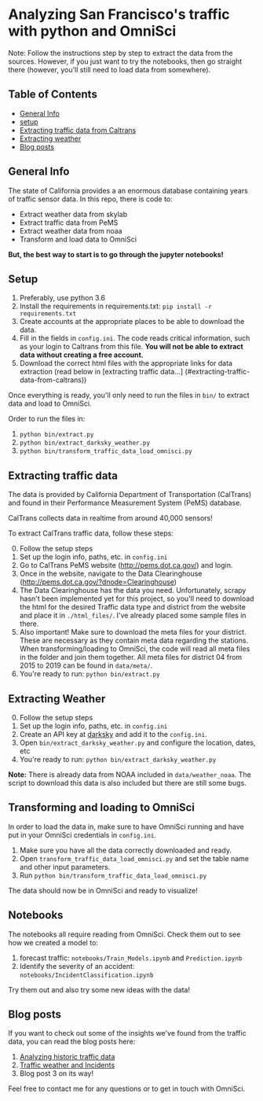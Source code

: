 Analyzing San Francisco's traffic with python and OmniSci
==============================================

Note: Follow the instructions step by step to extract the data from the sources. However, if you just want to try the notebooks, then go straight there (however, you'll still need to load data from somewhere).

## Table of Contents


* [General Info](#general-info)
* [setup](#setup)
* [Extracting traffic data from Caltrans](#extracting-traffic-data)
* [Extracting weather](#extracting-weather)
* [Blog posts](#blog-posts)

## General Info

The state of California provides a an enormous database containing years of traffic sensor data. In this repo, there is code to:
* Extract weather data from skylab
* Extract traffic data from PeMS
* Extract weather data from noaa
* Transform and load data to OmniSci

**But, the best way to start is to go through the jupyter notebooks!**

## Setup

1. Preferably, use python 3.6
2. Install the requirements in requirements.txt: `pip install -r requirements.txt`
3. Create accounts at the appropriate places to be able to download the data.
4. Fill in the fields in `config.ini`. The code reads critical information, such as your login to Caltrans  from this file. **You will not be able to extract data without creating a free account.**
5. Download the correct html files with the appropriate links for data extraction (read below in [extracting traffic data...] (#extracting-traffic-data-from-caltrans))

Once everything is ready, you'll only need to run the files in `bin/` to extract data and load to OmniSci.

Order to run the files in:

1. `python bin/extract.py`
2. `python bin/extract_darksky_weather.py`
3. `python bin/transform_traffic_data_load_omnisci.py`

## Extracting traffic data

The data is provided by California Department of Transportation (CalTrans) and found in their Performance Measurement System (PeMS) database. 

CalTrans collects data in realtime from around 40,000 sensors!

To extract CalTrans traffic data, follow these steps:

0. Follow the setup steps
1. Set up the login info, paths, etc. in `config.ini`
2. Go to CalTrans PeMS website (http://pems.dot.ca.gov/) and login. 
3. Once in the website, navigate to the Data Clearinghouse (http://pems.dot.ca.gov/?dnode=Clearinghouse)
4. The Data Clearinghouse has the data you need. Unfortunately, scrapy hasn't been implemented yet for this project, so you'll need to download the html for the desired Traffic data type and district from the website and place it in `./html_files/`. I've already placed some sample files in there. 
5. Also important! Make sure to download the meta files for your district. These are necessary as they contain meta data regarding the stations. When transforming/loading to OmniSci, the code will read all meta files in the folder and join them together. All meta files for district 04 from 2015 to 2019 can be found in `data/meta/`.
6. You're ready to run: `python bin/extract.py`

## Extracting Weather

0. Follow the setup steps
1. Set up the login info, paths, etc. in `config.ini`
2. Create an API key at [darksky](https://darksky.net/dev) and add it to the `config.ini`. 
3. Open `bin/extract_darksky_weather.py` and configure the location, dates, etc
5. You're ready to run: `python bin/extract_darksky_weather.py `

**Note:** There is already data from NOAA included in `data/weather_noaa`. The script to download this data is also included but there are still some bugs.

## Transforming and loading to OmniSci

In order to load the data in, make sure to have OmniSci running and have put in your OmniSci credentials in `config.ini`.

1. Make sure you have all the data correctly downloaded and ready.
2. Open `transform_traffic_data_load_omnisci.py` and set the table name and other input parameters.
2. Run `python bin/transform_traffic_data_load_omnisci.py`

The data should now be in OmniSci and ready to visualize!

## Notebooks

The notebooks all require reading from OmniSci. Check them out to see how we created a model to: 

1. forecast traffic: `notebooks/Train_Models.ipynb` and `Prediction.ipynb`
2. Identify the severity of an accident: `notebooks/IncidentClassification.ipynb`

Try them out and also try some new ideas with the data!

## Blog posts

If you want to check out some of the insights we've found from the traffic data, you can read the blog posts here: 

1. [Analyzing historic traffic data](https://www.omnisci.com/blog/analyzing-historical-traffic-flow-in-real-time-with-omnisci)
2. [Traffic weather and Incidents](https://www.omnisci.com/blog/traffic-weather-and-incidents-a-360-degree-view-of-california-commutes)
3. Blog post 3 on its way!


Feel free to contact me for any questions or to get in touch with OmniSci.

